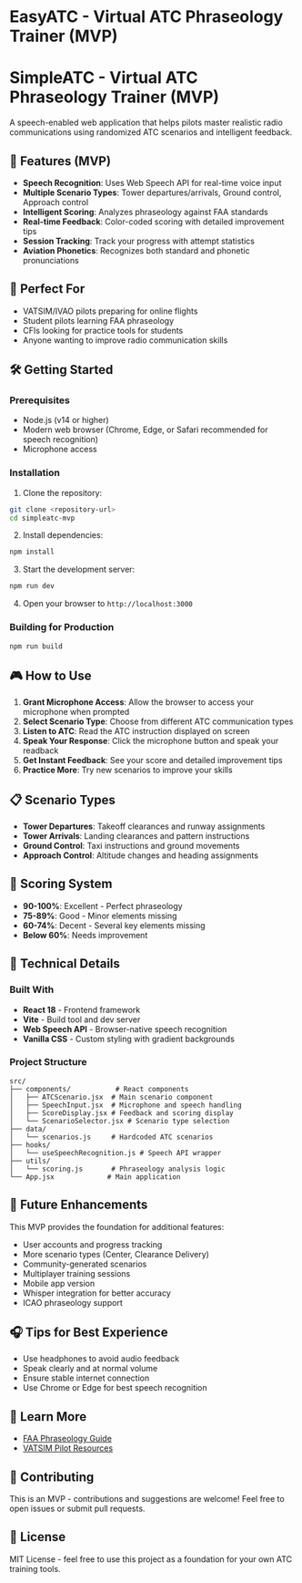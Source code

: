 # EasyATC - Virtual ATC Phraseology Trainer (MVP)
# SimpleATC - Virtual ATC Phraseology Trainer (MVP)

A speech-enabled web application that helps pilots master realistic radio communications using randomized ATC scenarios and intelligent feedback.

## 🚀 Features (MVP)

- **Speech Recognition**: Uses Web Speech API for real-time voice input
- **Multiple Scenario Types**: Tower departures/arrivals, Ground control, Approach control
- **Intelligent Scoring**: Analyzes phraseology against FAA standards
- **Real-time Feedback**: Color-coded scoring with detailed improvement tips
- **Session Tracking**: Track your progress with attempt statistics
- **Aviation Phonetics**: Recognizes both standard and phonetic pronunciations

## 🎯 Perfect For

- VATSIM/IVAO pilots preparing for online flights
- Student pilots learning FAA phraseology
- CFIs looking for practice tools for students
- Anyone wanting to improve radio communication skills

## 🛠️ Getting Started

### Prerequisites

- Node.js (v14 or higher)
- Modern web browser (Chrome, Edge, or Safari recommended for speech recognition)
- Microphone access

### Installation

1. Clone the repository:
```bash
git clone <repository-url>
cd simpleatc-mvp
```

2. Install dependencies:
```bash
npm install
```

3. Start the development server:
```bash
npm run dev
```

4. Open your browser to `http://localhost:3000`

### Building for Production

```bash
npm run build
```

## 🎮 How to Use

1. **Grant Microphone Access**: Allow the browser to access your microphone when prompted
2. **Select Scenario Type**: Choose from different ATC communication types
3. **Listen to ATC**: Read the ATC instruction displayed on screen
4. **Speak Your Response**: Click the microphone button and speak your readback
5. **Get Instant Feedback**: See your score and detailed improvement tips
6. **Practice More**: Try new scenarios to improve your skills

## 📋 Scenario Types

- **Tower Departures**: Takeoff clearances and runway assignments
- **Tower Arrivals**: Landing clearances and pattern instructions  
- **Ground Control**: Taxi instructions and ground movements
- **Approach Control**: Altitude changes and heading assignments

## 🎯 Scoring System

- **90-100%**: Excellent - Perfect phraseology
- **75-89%**: Good - Minor elements missing
- **60-74%**: Decent - Several key elements missing
- **Below 60%**: Needs improvement

## 🔧 Technical Details

### Built With

- **React 18** - Frontend framework
- **Vite** - Build tool and dev server
- **Web Speech API** - Browser-native speech recognition
- **Vanilla CSS** - Custom styling with gradient backgrounds

### Project Structure

```
src/
├── components/           # React components
│   ├── ATCScenario.jsx  # Main scenario component
│   ├── SpeechInput.jsx  # Microphone and speech handling
│   ├── ScoreDisplay.jsx # Feedback and scoring display
│   └── ScenarioSelector.jsx # Scenario type selection
├── data/
│   └── scenarios.js     # Hardcoded ATC scenarios
├── hooks/
│   └── useSpeechRecognition.js # Speech API wrapper
├── utils/
│   └── scoring.js       # Phraseology analysis logic
└── App.jsx             # Main application
```

## 🌟 Future Enhancements

This MVP provides the foundation for additional features:

- User accounts and progress tracking
- More scenario types (Center, Clearance Delivery)
- Community-generated scenarios
- Multiplayer training sessions
- Mobile app version
- Whisper integration for better accuracy
- ICAO phraseology support

## 🎧 Tips for Best Experience

- Use headphones to avoid audio feedback
- Speak clearly and at normal volume
- Ensure stable internet connection
- Use Chrome or Edge for best speech recognition

## 📖 Learn More

- [FAA Phraseology Guide](https://www.faa.gov/air_traffic/publications/atpubs/aim_html/)
- [VATSIM Pilot Resources](https://www.vatsim.net/pilots/flight-information)

## 🤝 Contributing

This is an MVP - contributions and suggestions are welcome! Feel free to open issues or submit pull requests.

## 📄 License

MIT License - feel free to use this project as a foundation for your own ATC training tools. 
